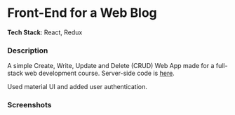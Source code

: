 # Front-End for a Web Blog

**Tech Stack**: React, Redux

### Description
A simple Create, Write, Update and Delete (CRUD) Web App made for a full-stack web development course. 
Server-side code is [here](https://github.com/akapur99/crud-app-backend).

Used material UI and added user authentication.

### Screenshots
